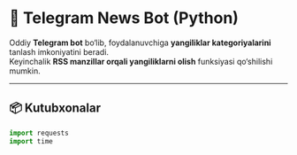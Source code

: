 # 📰 Telegram News Bot (Python)

Oddiy **Telegram bot** bo‘lib, foydalanuvchiga **yangiliklar kategoriyalarini** tanlash imkoniyatini beradi.  
Keyinchalik **RSS manzillar orqali yangiliklarni olish** funksiyasi qo‘shilishi mumkin.

---

## 📦 Kutubxonalar

```python
import requests
import time
